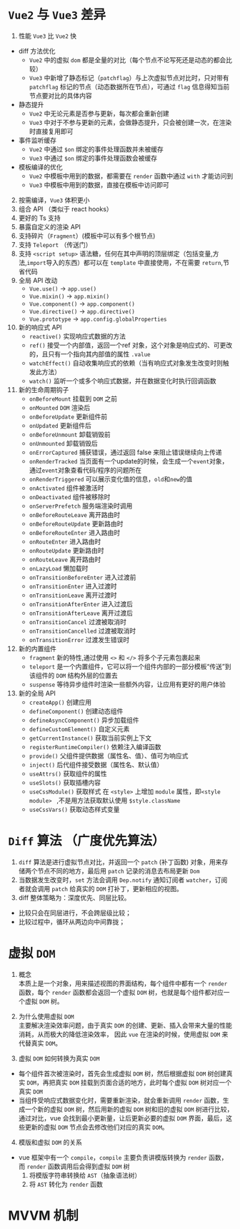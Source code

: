 
`Vue2` 与 `Vue3` 差异
=
1. 性能 `Vue3` 比 `Vue2` 快
  - diff 方法优化
    - `Vue2` 中的虚拟 `dom` 都是全量的对比（每个节点不论写死还是动态的都会比较）
    - `Vue3` 中新增了静态标记（`patchflag`）与上次虚拟节点对比时，只对带有 `patchflag` 标记的节点（动态数据所在节点），可通过 `flag` 信息得知当前节点要对比的具体内容
  - 静态提升
    - `Vue2` 中无论元素是否参与更新，每次都会重新创建
    - `Vue3` 中对于不参与更新的元素，会做静态提升，只会被创建一次，在渲染时直接复用即可
  - 事件监听缓存
    - `Vue2` 中通过 `$on` 绑定的事件处理函数并未被缓存
    - `Vue3` 中通过 `$on` 绑定的事件处理函数会被缓存
  - 模板编译的优化
    - `Vue2` 中模板中用到的数据，都需要在 `render` 函数中通过 `with` 才能访问到
    - `Vue3` 中模板中用到的数据，直接在模板中访问即可
2. 按需编译，`Vue3` 体积更小
3. 组合 API （类似于 react hooks）
4. 更好的 Ts 支持
5. 暴露自定义的渲染 API
6. 支持碎片（`Fragment`）(模板中可以有多个根节点)
7. 支持 `Teleport` （传送门）
8. 支持 `<script setup>` 语法糖，任何在其中声明的顶层绑定（包括变量,方法,`import`导入的东西）都可以在 `template` 中直接使用，不在需要 `return`,节省代码
9. 全局 API 改动
    - `Vue.use()` -> `app.use()`
    - `Vue.mixin()` -> `app.mixin()`
    - `Vue.component()` -> `app.component()`
    - `Vue.directive()` -> `app.directive()`
    - `Vue.prototype` -> `app.config.globalProperties`
10. 新的响应式 API
    - `reactive()` 实现响应式数据的方法
    - `ref()` 接受一个内部值，返回一个ref 对象，这个对象是响应式的、可更改的，且只有一个指向其内部值的属性 `.value`
    - `watchEffect()` 自动收集响应式的依赖（当有响应式对象发生改变时则触发此方法）
    - `watch()` 监听一个或多个响应式数据，并在数据变化时执行回调函数
11. 新的生命周期钩子
    - `onBeforeMount` 挂载到 `DOM` 之前
    - `onMounted` `DOM` 渲染后 
    - `onBeforeUpdate` 更新组件前
    - `onUpdated` 更新组件后
    - `onBeforeUnmount` 卸载销毁前
    - `onUnmounted` 卸载销毁后
    - `onErrorCaptured` 捕获错误，通过返回 false 来阻止错误继续向上传递
    - `onRenderTracked` 当页面有一个update的时候，会生成一个`event`对象，通过`event`对象查看代码/程序的问题所在
    - `onRenderTriggered` 可以展示变化值的信息，`old`和`new`的值
    - `onActivated` 组件被激活时
    - `onDeactivated` 组件被移除时
    - `onServerPrefetch` 服务端渲染时调用
    - `onBeforeRouteLeave` 离开路由时
    - `onBeforeRouteUpdate` 更新路由时
    - `onBeforeRouteEnter` 进入路由时
    - `onRouteEnter` 进入路由时
    - `onRouteUpdate` 更新路由时
    - `onRouteLeave` 离开路由时
    - `onLazyLoad` 懒加载时
    - `onTransitionBeforeEnter` 进入过渡前
    - `onTransitionEnter` 进入过渡时
    - `onTransitionLeave` 离开过渡时
    - `onTransitionAfterEnter` 进入过渡后
    - `onTransitionAfterLeave` 离开过渡后
    - `onTransitionCancel` 过渡被取消时
    - `onTransitionCancelled` 过渡被取消时
    - `onTransitionError` 过渡发生错误时
12. 新的内置组件
    - `fragment` 新的特性,通过使用 `<>` 和 `</>` 将多个子元素包裹起来
    - `teleport` 是一个内置组件，它可以将一个组件内部的一部分模板“传送”到该组件的 `DOM` 结构外层的位置去
    - `suspense` 等待异步组件时渲染一些额外内容，让应用有更好的用户体验
13. 新的全局 API
    - `createApp()` 创建应用
    - `defineComponent()` 创建动态组件
    - `defineAsyncComponent()` 异步加载组件
    - `defineCustomElement()` 自定义元素
    - `getCurrentInstance()` 获取当前实例上下文
    - `registerRuntimeCompiler()` 依赖注入编译函数
    - `provide()` 父组件提供数据（属性名、值）、值可为响应式 
    - `inject()` 后代组件接受数据（属性名、默认值）
    - `useAttrs()` 获取组件的属性
    - `useSlots()` 获取插槽内容
    - `useCssModule()` 获取样式 在 `<style>` 上增加 `module` 属性，即`<style module> ` ,不是用方法获取默认使用 `$style.className`
    - `useCssVars()` 获取动态样式变量


`Diff` 算法 （广度优先算法）
=
1. `diff` 算法是进行虚拟节点对比，并返回一个 `patch` (补丁函数) 对象，用来存储两个节点不同的地方，最后用 `patch` 记录的消息去布局更新 `Dom`
2. 当数据发生改变时，`set` 方法会调用 `Dep.notify` 通知订阅者 `watcher`，订阅者就会调用 `patch` 给真实的 `DOM` 打补丁，更新相应的视图。
3. diff 整体策略为：深度优先、同层比较。
  - 比较只会在同层进行，不会跨层级比较；
  - 比较过程中，循环从两边向中间靠拢；

虚拟 `DOM`
=
1. 概念  
本质上是一个对象，用来描述视图的界面结构，每个组件中都有一个 `render` 函数，每个 `render` 函数都会返回一个虚拟 `DOM` 树，也就是每个组件都对应一个虚拟 `DOM` 树。

2. 为什么使用虚拟 `DOM`  
主要解决渲染效率问题，由于真实 `DOM` 的创建、更新、插入会带来大量的性能消耗，从而极大的降低渲染效率， 因此 `vue` 在渲染的时候，使用虚拟 `DOM` 来代替真实 `DOM`。

3. 虚拟 `DOM` 如何转换为真实 `DOM`  
  - 每个组件首次被渲染时，首先会生成虚拟 `DOM` 树，然后根据虚拟 `DOM` 树创建真实 `DOM`，再把真实 `DOM` 挂载到页面合适的地方，此时每个虚拟 `DOM` 树对应一个真实 `DOM`
  - 当组件受响应式数据变化时，需要重新渲染，就会重新调用 `render` 函数，生成一个新的虚拟 `DOM` 树，然后用新的虚拟 `DOM` 树和旧的虚拟 `DOM` 树进行比较，通过对比，vue 会找到最小更新量，让后更新必要的虚拟 `DOM` 界面，最后，这些更新的虚拟 `DOM` 节点会去修改他们对应的真实 `DOM`。

4. 模版和虚拟 `DOM` 的关系
  - vue 框架中有一个 `compile`，`compile` 主要负责讲模版转换为 `render` 函数，而 `render` 函数调用后会得到虚拟 `DOM` 树
    1. 将模版字符串转换给 `AST`（抽象语法树）
    2. 将 `AST` 转化为 `render` 函数


MVVM 机制
=